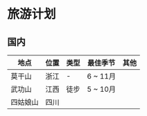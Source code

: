 # 旅游计划

## 国内

地点 | 位置 | 类型 | 最佳季节 | 其他
--- | --- | --- | --- | ---
莫干山 | 浙江 | - | 6 ~ 11月 |
武功山 | 江西 | 徒步 | 5 ~ 10月 |
四姑娘山 | 四川 |
